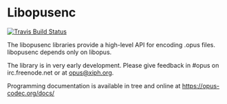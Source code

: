 # Libopusenc

[![Travis Build Status](https://travis-ci.org/xiph/libopusenc.svg?branch=master)](https://travis-ci.org/xiph/libopusenc)

The libopusenc libraries provide a high-level API for
encoding .opus files. libopusenc depends only on libopus.

The library is in very early development.
Please give feedback
in #opus on irc.freenode.net or at opus@xiph.org.

Programming documentation is available in tree and online at
https://opus-codec.org/docs/
